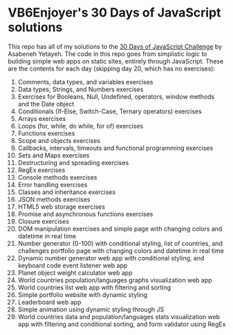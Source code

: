 # VB6Enjoyer's 30 Days of JavaScript solutions

This repo has all of my solutions to the <a href="https://github.com/Asabeneh/30-Days-Of-JavaScript">30 Days of JavaScript Challenge</a> by Asabeneh Yetayeh. The code in this repo goes from simplistic logic to building simple web apps on static sites, entirely through JavaScript. These are the contents for each day (skipping day 20, which has no exercises):

<ol>
  <li>Comments, data types, and variables exercises</li>
  <li>Data types, Strings, and Numbers exercises</li>
  <li>Exercises for Booleans, Null, Undefined, operators, window methods and the Date object</li>
  <li>Conditionals (If-Else, Switch-Case, Ternary operators) exercises</li>
  <li>Arrays exercises</li>
  <li>Loops (for, while, do while, for of) exercises</li>
  <li>Functions exercises</li>
  <li>Scope and objects exercises</li>
  <li>Callbacks, intervals, timeouts and functional programming exercises</li>
  <li>Sets and Maps exercises</li>
  <li>Destructuring and spreading exercises</li>
  <li>RegEx exercises</li>
  <li>Console methods exercises</li>
  <li>Error handling exercises</li>
  <li>Classes and inheritance exercises</li>
  <li>JSON methods exercises</li>
  <li>HTML5 web storage exercises</li>
  <li>Promise and asynchronous functions exercises</li>
  <li>Closure exercises</li>
  <li>DOM manipulation exercises and simple page with changing colors and datetime in real time</li>
  <li>Number generator (0-100) with conditional styling, list of countries, and challenges portfolio page with changing colors and datetime in real time</li>
  <li>Dynamic number generator web app with conditional styling, and keyboard code event listener web app</li>
  <li>Planet object weight calculator web app</li>
  <li>World countries population/languages graphs visualization web app</li>
  <li>World countries list web app with filtering and sorting</li>
  <li>Simple portfolio website with dynamic styling</li>
  <li>Leaderboard web app</li>
  <li>Simple animation using dynamic styling through JS</li>
  <li>World countries data and population/languages stats visualization web app with filtering and conditional sorting, and form validator using RegEx</li>
</ol>
